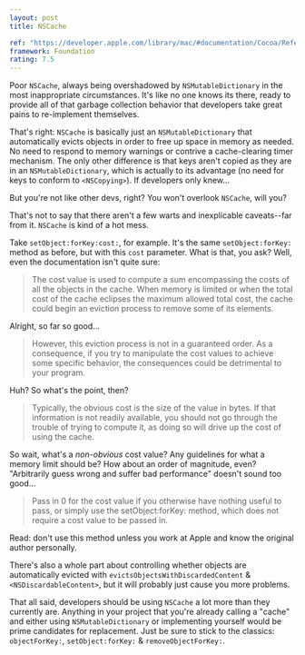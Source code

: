 ```yaml
---
layout: post
title: NSCache

ref: "https://developer.apple.com/library/mac/#documentation/Cocoa/Reference/Foundation/Classes/NSCache_Class/Reference/Reference.html"
framework: Foundation
rating: 7.5
---
```


Poor `NSCache`, always being overshadowed by `NSMutableDictionary` in the most inappropriate circumstances. It's like no one knows its there, ready to provide all of that garbage collection behavior that developers take great pains to re-implement themselves.

That's right: `NSCache` is basically just an `NSMutableDictionary` that automatically evicts objects in order to free up space in memory as needed. No need to respond to memory warnings or contrive a cache-clearing timer mechanism. The only other difference is that keys aren't copied as they are in an `NSMutableDictionary`, which is actually to its advantage (no need for keys to conform to `<NSCopying>`). If developers only knew...

But you're not like other devs, right? You won't overlook `NSCache`, will you?

That's not to say that there aren't a few warts and inexplicable caveats--far from it. `NSCache` is kind of a hot mess.

Take `setObject:forKey:cost:`, for example. It's the same `setObject:forKey:` method as before, but with this `cost` parameter. What is that, you ask? Well, even the documentation isn't quite sure:

> The cost value is used to compute a sum encompassing the costs of all the objects in the cache. When memory is limited or when the total cost of the cache eclipses the maximum allowed total cost, the cache could begin an eviction process to remove some of its elements.

Alright, so far so good...

> However, this eviction process is not in a guaranteed order. As a consequence, if you try to manipulate the cost values to achieve some specific behavior, the consequences could be detrimental to your program. 

Huh? So what's the point, then?

> Typically, the obvious cost is the size of the value in bytes. If that information is not readily available, you should not go through the trouble of trying to compute it, as doing so will drive up the cost of using the cache.

So wait, what's a _non-obvious_ cost value? Any guidelines for what a memory limit should be? How about an order of magnitude, even? "Arbitrarily guess wrong and suffer bad performance" doesn't sound too good...

> Pass in 0 for the cost value if you otherwise have nothing useful to pass, or simply use the setObject:forKey: method, which does not require a cost value to be passed in.

Read: don't use this method unless you work at Apple and know the original author personally.

There's also a whole part about controlling whether objects are automatically evicted with `evictsObjectsWithDiscardedContent` & `<NSDiscardableContent>`, but it will probably just cause you more problems.

That all said, developers should be using `NSCache` a lot more than they currently are. Anything in your project that you're already calling a "cache" and either using `NSMutableDictionary` or implementing yourself would be prime candidates for replacement. Just be sure to stick to the classics: `objectForKey:`, `setObject:forKey:` & `removeObjectForKey:`. 